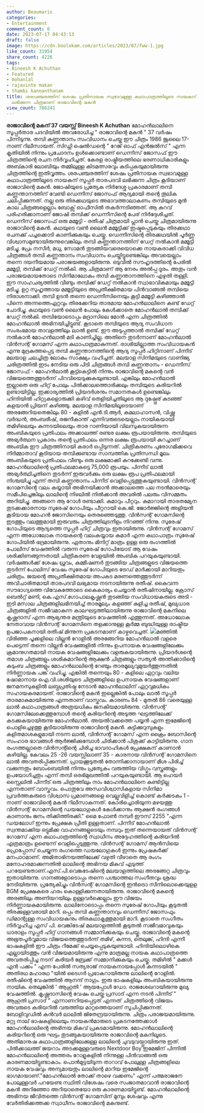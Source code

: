 ```yaml
---
author: Beaumaris
categories:
- Entertainment
comment_count: 0
date: 2023-07-17 04:43:13
draft: false
image: https://cdn.boolokam.com/articles/2023/07/fww-1.jpg
like_count: 31954
share_count: 4226
tags:
- Bineesh K Achuthan
- Featured
- mohanlal
- rajavinte makan
- thambi kannanthanam
title: ശരപഞ്ചരത്തിന് ശേഷം പ്രതിനായക സ്വഭാവമുള്ള കഥാപാത്രത്തിലൂടെ നായകന് സൂപ്പർ താരപദവി
  ലഭിക്കുന്ന ചിത്രമാണ് രാജാവിന്റെ മകൻ
view_count: 786241
---
```


**രാജാവിന്റെ മകന് 37 വയസ്സ്** **Bineesh K Achuthan** മോഹൻലാലിനെ സൂപ്പർതാര പദവിയിൽ അവരോധിച്ച " രാജാവിന്റെ മകൻ " 37 വർഷം പിന്നിടുന്നു. തമ്പി കണ്ണന്താനം സംവിധാനം ചെയ്ത ഈ ചിത്രം 1986 ജൂലൈ 17- നാണ് റിലീസായത്. സിഡ്നി ഷെൽഡന്റെ " റേജ് ഓഫ് എൻജൽസ് " എന്ന കൃതിയിൽ നിന്നും പ്രചോദനം ഉൾക്കൊണ്ടാണ് ഡെന്നീസ് ജോസഫ് ഈ ചിത്രത്തിന്റെ രചന നിർവ്വഹിച്ചത്. കേരള രാഷ്ട്രീയത്തിലെ ഭരണാധികാരികളും അബ്കാരി ലോബിയും തമ്മിലുള്ള കിടമത്സരവും കുടിപ്പകയുമായിരുന്നു ചിത്രത്തിന്റെ ഇതിവൃത്തം. ശരപഞ്ചരത്തിന് ശേഷം പ്രതിനായക സ്വഭാവമുള്ള കഥാപാത്രത്തിലൂടെ നായകന് സൂപ്പർ താരപദവി ലഭിക്കുന്ന ചിത്രം കൂടിയാണ് രാജാവിന്റെ മകൻ. ജോഷിയുടെ പ്രത്യേക നിർദേശ്ശ പ്രകാരമാണ് തമ്പി കണ്ണന്താനത്തിന് വേണ്ടി ഡെന്നീസ് ജോസഫ് ആദ്യമായി തന്റെ തൂലിക ചലിപ്പിക്കുന്നത്. നല്ല ഒരു തിരക്കഥയുടെ അഭാവത്താലാകണം തമ്പിയുടെ മുൻ കാല ചിത്രങ്ങളെല്ലാം ബോക്സ് ഓഫീസിൽ തകർന്നടിഞ്ഞത്. ആ കുറവ് പരിഹരിക്കാനാണ് ജോഷി തമ്പിക്ക് ഡെന്നീസിന്റെ പേര് നിർദ്ദേശിച്ചത്. ഡെന്നീസ് ജോസഫ് ഒരു മമ്മൂട്ടി - രതീഷ് ചിത്രമായി പ്ലാൻ ചെയ്ത ചിത്രമായിരുന്നു രാജാവിന്റെ മകൻ. കഥയുടെ വൺ ലൈൻ മമ്മൂട്ടിക്ക് ഇഷ്ടപ്പെടുകയും തിരക്കഥാ രചനക്ക് പച്ചക്കൊടി കാണിക്കുകയും ചെയ്തു. [](https://cdn.boolokam.com/articles/2023/07/maxresdefault-1.jpg)ഡെന്നീസിന്റെ തിരക്കഥയിൽ പൂർണ്ണ വിശ്വാസമുണ്ടായിരുന്നുവെങ്കിലും തമ്പി കണ്ണന്താനത്തിന് ഡേറ്റ് നൽകാൻ മമ്മൂട്ടി മടിച്ചു. പ്രേം നസീർ, മധു, സോമൻ തുടങ്ങിയവരെയൊക്കെ നായകരാക്കി വിവിധ ചിത്രങ്ങൾ തമ്പി കണ്ണന്താനം സംവിധാനം ചെയ്തിട്ടുണ്ടെങ്കിലും അവയെല്ലാം തന്നെ ദയനീയമായ പരാജയങ്ങളായിരുന്നു. ഒടുവിൽ സൗഹൃദത്തിന്റെ പേരിൽ മമ്മൂട്ടി, തമ്പിക്ക് ഡേറ്റ് നൽകി. ആ ചിത്രമാണ് ആ നേരം അൽപ്പ ദൂരം. അതും വൻ പരാജയമായതോടെ സിനിമാലോകം തമ്പി കണ്ണന്താനത്തിനെ എഴുതി തള്ളി. ഈ സാഹചര്യത്തിൽ വീണ്ടും തമ്പിക്ക് ഡേറ്റ് നൽകാൻ സ്വാഭാവികമായും മമ്മൂട്ടി മടിച്ചു. ഉറ്റ സുഹൃത്തായ മമ്മൂട്ടിയുടെ അപ്രതീക്ഷിതമായ പിൻവാങ്ങൽ തമ്പിയെ നിരാശനാക്കി. തമ്പി ഉടൻ തന്നെ ഡെന്നീസിനെയും കൂട്ടി മമ്മൂട്ടി കഴിഞ്ഞാൽ പിന്നെ അന്നത്തെഏറ്റവും തിരക്കേറിയ താരമായ മോഹൻലാലിനെ കണ്ട് ഡേറ്റ് ചോദിച്ചു. കഥയുടെ വൺ ലൈൻ പോലും കേൾക്കാതെ മോഹൻലാൽ തമ്പിക്ക് ഡേറ്റ് നൽകി. തമ്പിയോടൊപ്പം മദ്രാസിലെ മോൻ എന്ന ചിത്രത്തിൽ മോഹൻലാൽ അഭിനയിച്ചിട്ടുണ്ട്. കൂടാതെ തമ്പിയുടെ ആദ്യ സംവിധാന സംരംഭമായ താവളത്തിലും ലാൽ ഉണ്ട്. ഈ അടുപ്പത്താൽ തമ്പിക്ക് ഡേറ്റ് നൽകാൻ മോഹൻലാൽ മടി കാണിച്ചില്ല. അതിനെ തുടർന്നാണ് മോഹൻലാൽ വിൻസന്റ് ഗോമസ് എന്ന കഥാപാത്രമാകുന്നത്. രാശിയില്ലാത്ത സംവിധായകൻ എന്നു മുദ്രകുത്തപ്പെട്ട തമ്പി കണ്ണന്താനത്തിന്റെ ആദ്യ സൂപ്പർ ഹിറ്റിനാണ് പിന്നീട് മലയാള ചലച്ചിത്ര ലോകം സാക്ഷ്യം വഹിച്ചത്. മലയാള സിനിമയുടെ വാണിജ്യ ചരിത്രത്തിൽ ഇടം നേടിയ ഒരു പിടി ചിത്രങ്ങൾ തമ്പി കണ്ണന്താനം - ഡെന്നീസ് ജോസഫ് - മോഹൻലാൽ കൂട്ട്കെട്ടിൽ നിന്നും രാജാവിന്റെ മകന്റെ വൻ വിജയത്തെത്തുടർന്ന് പിറവിയെടുക്കുകയുണ്ടായി. എങ്കിലും മോഹൻലാൽ ഇല്ലാതെ ഒരു ഹിറ്റ് പോലും പിൽക്കാലത്തൊരിക്കലും തമ്പിയുടെ കരിയറിൽ ഉണ്ടായിട്ടില്ല. ഇക്കാര്യത്തിൽ പ്രിയദർശനും സമാനതകൾ ഉണ്ടെങ്കിലും ഹിന്ദിയിൽ ഹിറ്റുകളൊരുക്കി കഴിവ് തെളിയിച്ചതിലൂടെ ആ ദുഷ്പ്പേര് കുടഞ്ഞ് കളയാൻ പ്രിയന് കഴിഞ്ഞു. മലയാള സിനിമയിലൂടെയാണ് അരങ്ങേറിയതെങ്കിലും 80 - കളിൽ എൻ.ടി.ആർ, കമലാഹാസൻ, വിഷ്ണു വർദ്ധൻ, അംബരീഷ്, രജനീകാന്ത് എന്നിവരുടെയെല്ലാം നായികയായി തമിഴിലെയും കന്നടയിലെയും താര റാണിയായി വിലസുകയായിരുന്ന അംബികയുടെ പ്രതിഫലം അക്കാലത്ത് രണ്ടര ലക്ഷം രൂപയായിരുന്നു. തമ്പിയുടെ അഭ്യർത്ഥന പ്രകാരം തന്റെ പ്രതിഫലം ഒന്നര ലക്ഷം രൂപയായി കുറച്ചാണ് അംബിക ഈ ചിത്രത്തിനായി കരാർ ഒപ്പിടുന്നത്. ചിത്രീകരണം പുരോഗമിക്കവെ നിർമ്മാതാവ് കൂടിയായ തമ്പിക്കുണ്ടായ സാമ്പത്തിക പ്രതിസന്ധി മൂലം അംബികയുടെ പ്രതിഫലം വീണ്ടും ഒരു ലക്ഷമാക്കി കുറക്കേണ്ടി വന്നു. മോഹൻലാലിന്റെ പ്രതിഫലമാകട്ടെ 75,000 രൂപയും. പിന്നീട് ലാൽ അഭ്യർത്ഥിച്ചതിനെ തുടർന്ന് ഇരുവർക്കും ഒരു ലക്ഷം രൂപ പ്രതിഫലമായി നിശ്ചയിച്ചു എന്ന് തമ്പി കണ്ണന്താനം പിന്നീട് വെളിപ്പെടുത്തുകയുണ്ടായി. വിൻസന്റ് ഗോമസിന്റെ വലം കയ്യായി അഭിനയിക്കാൻ അക്കാലത്തെ പല നടൻമാരെയും സമീപിച്ചെങ്കിലും ലാലിന്റെ നിഴലിൽ നിൽക്കാൻ അവരിൽ പലരും വിസമ്മതം അറിയിച്ചു. അങ്ങനെ ആ റോൾ രണ്ടാക്കി. കുമാറും പീറ്ററും. കുമാറായി താരതമ്യേന തുടക്കക്കാരനായ സുരേഷ് ഗോപിയും പീറ്ററായി കെ.ജി. ജോർജ്ജിന്റെ അളിയൻ കൂടിയായ മോഹൻ ജോസിനെയും തെരഞ്ഞെടുത്തു. വിൻസന്റ് ഗോമസിന്റെ ഇടത്തും വലത്തുമായി ഇരുവരും ചിത്രത്തിലുടനീളം നിറഞ്ഞ് നിന്നു. സുരേഷ് ഗോപിയുടെ ആദ്യത്തെ സൂപ്പർ ഹിറ്റ് ചിത്രവും ഇതായിരുന്നു. വിൻസന്റ് ഗോമസ് എന്ന അധോലോക നായകന്റെ വലംകയ്യായ കുമാർ എന്ന കഥാപാത്രം സുരേഷ് ഗോപിയിൽ ഭദ്രമായിരുന്നു. ഏതാനും മിനിറ്റ് മാത്രം ഉള്ള ഒരു രംഗത്തിൽ പോലീസ് വേഷത്തിൽ വരുന്ന സുരേഷ് ഗോപിയോട് ആ വേഷം ശരിക്കിണങ്ങുന്നതായി ചിത്രീകരണ വേളയിൽ അംബിക പറയുകയുണ്ടായി. വർഷങ്ങൾക്ക് ശേഷം ധ്രുവം, കമ്മീഷണർ തുടങ്ങിയ ചിത്രങ്ങളുടെ വിജയത്തെ തുടർന്ന് പോലിസ് വേഷം സുരേഷ് ഗോപിയുടെ ട്രേഡ് മാർക്കായി മാറിയതും ചരിത്രം. ജയന്റെ അപ്രതീക്ഷിതമായ അപകട മരണത്തെത്തുടർന്ന് അവിചാരിതമായി താരപദവി ലഭ്യമായ നടനായിരുന്നു രതീഷ്. കൈവന്ന സൗഭാഗ്യത്തെ വിവേകത്തോടെ കൈകാര്യം ചെയ്യാൻ രതീഷിനായില്ല. ക്രോസ് ബെൽറ്റ് മണി, കെ.എസ്.ഗോപാലകൃഷ്ണൻ തുടങ്ങിയ സംവിധായകരുടെ അടി - ഇടി മസാല ചിത്രങ്ങളിലഭിനയിച്ച് താരമൂല്യം കളഞ്ഞ് കുളിച്ച രതീഷ്, മുഖ്യധാര ചിത്രങ്ങളിൽ സജീവമാകുന്ന കാലഘട്ടത്തിലായിരുന്നു രാജാവിന്റെ മകനിലെ കൃഷ്ണദാസ് എന്ന ആഭ്യന്തര മന്ത്രിയുടെ വേഷത്തിൽ എത്തുന്നത്. അധോലോക നേതാവായ വിൻസന്റ് ഗോമസിനെ തളക്കാനുള്ള കൂർമ്മ ബുദ്ധിയുള്ള രാഷ്ട്രീയ ഉപജാപകനായി രതീഷ് മിന്നുന്ന പ്രകടനമാണ് കാഴ്ചവെച്ചത്. [![](https://cdn.boolokam.com/articles/2023/07/fww-1.jpg)](https://cdn.boolokam.com/articles/2023/07/fww-1.jpg)മഞ്ഞിൽ വിരിഞ്ഞ പൂക്കളിലെ വില്ലൻ റോളിൽ അരങ്ങേറിയ മോഹൻലാൽ വളരെ പെട്ടെന്ന് തന്നെ വില്ലൻ വേഷങ്ങളിൽ നിന്നും ഉപനായക വേഷങ്ങളിലേക്കും ക്രമാനുഗതമായി നായക വേഷങ്ങളിലേക്കും വളരുകയായിരുന്നു. പ്രിയദർശന്റെ തമാശ ചിത്രങ്ങളും ശശികുമാറിന്റെ ആക്ഷൻ ചിത്രങ്ങളും സത്യൻ അന്തിക്കാടിന്റെ കുടുംബ ചിത്രങ്ങളും മോഹൻലാലിന്റെ റേഞ്ചും താരമൂല്യവുമുയർത്തുന്നതിൽ നിർണ്ണായക പങ്ക് വഹിച്ചു. എങ്കിൽ തന്നെയും 80 - കളിലെ ഏറ്റവും വലിയ ഷോമാനായ ഐ.വി.ശശിയുടെ ചിത്രങ്ങളിലെ ഉപനായക വേഷങ്ങളാണ് ജനമനസുകളിൽ ലബ്ധപ്രതിഷ്ഠ നേടാൻ മോഹൻലാലിന് ഏറ്റവുമധികം സഹായകരമായത്. രാജാവിന്റെ മകൻ ഇല്ലെങ്കിൽ പോലും ലാൽ സൂപ്പർ താരമാകുമായിരുന്നു എന്നതാണ് വാസ്തവം. കാരണം 84 - മുതൽ 86 വരെയുള്ള ലാൽ കഥാപാത്രങ്ങൾ അത്രയധികം ജനകീയമായിരുന്നു. വിൻസന്റ് ഗോമസിലേക്കെത്തുമ്പോൾ തന്റെ കരിയറിന്റെ അടുത്ത ഘട്ടത്തിലേക്ക് കടക്കുകയായിരുന്നു മോഹൻലാൽ. അയൽവക്കത്തെ പയ്യൻ എന്ന ഇമേജിന്റെ പൊളിച്ചെഴുത്തു കൂടിയായിരുന്നു രാജാവിന്റെ മകൻ. കുട്ടിക്കുറുമ്പുകളും കളിതമാശകളുമായി നടന്ന ലാൽ, വിൻസന്റ് ഗോമസ് എന്ന ക്രൈം ബോസിന്റെ സംഹാര ഭാവങ്ങൾ ആർജ്ജിക്കുമ്പോൾ ചിരിക്കാൻ പിശുക്ക് കാട്ടിയിരുന്നു. ഗാന രംഗത്തല്ലാതെ വിൻസന്റിന്റെ ചിരിച്ച ഭാവദാഹികൾ പ്രേക്ഷകന് കാണാൻ കഴിയില്ല. കേവലം 25 -26 വയസ്സിലാണ് 35 - കാരനായ വിൻസന്റ് ഗോമസിനെ ലാൽ അവതരിപ്പിക്കുന്നത്. പ്രായക്കൂടുതൽ തോന്നിക്കാനായാണ് മീശ പിരിച്ച് വക്കുന്നതും ബോംബെയിൽ നിന്നും പ്രത്യേകം വരുത്തിയ വിഗ്ഗും വസ്ത്രങ്ങളും ഉപയോഗിച്ചതും എന്ന് തമ്പി ഒരഭിമുഖത്തിൽ പറയുകയുണ്ടായി. ആ ഹെയർ സ്റ്റൈലിൽ പിന്നീട് ഒരു ചിത്രത്തിലും നാം മോഹൻലാലിനെ കണ്ടിട്ടില്ല എന്നതാണ് വാസ്തവം. പൊതുവേ അന്ധവിശ്വാസികളായ സിനിമാ പ്രവർത്തകരുടെ വിശ്വാസ പ്രമാണങ്ങളെ വെല്ലുവിളിച്ച് കൊണ്ട് കർക്കടകം 1 - നാണ് രാജാവിന്റെ മകൻ റിലീസാകുന്നത്. കോരിച്ചൊരിയുന്ന മഴയത്തു വിൻസന്റ് ഗോമസിന്റെ ഡയലോഗുകൾ കേൾക്കാനും ആക്ഷൻ രംഗങ്ങൾ കാണാനും ജനം തിക്കിത്തിരക്കി." മൈ ഫോൺ നമ്പർ ഈസ് 2255 "എന്ന ഡയലോഗ് ഇന്നും പ്രേക്ഷക പ്രീതി ഉള്ളതാണ്. പിന്നീട് മോഹൻലാൽ സ്വന്തമാക്കിയ ഒട്ടുമിക്ക വാഹനങ്ങളുടെയും നമ്പറും ഇത് തന്നെയായത് വിൻസന്റ് ഗോമസ് എന്ന കഥാപാത്രത്തിന്റെ സ്വാധീനം അദ്ദേഹത്തിന്റെ കരിയറിൽ എത്രമാത്രം ഉണ്ടെന്ന് വെളിപ്പെടുത്തുന്നു. വിൻസന്റ് ഗോമസ് ആൻസിയെ പ്രൊപ്പോസ് ചെയ്യുന്ന രംഗത്തെ ഡയലോഗുകൾ ഇന്നും പ്രേഷകർക്ക് മനപാഠമാണ്. അമിതാഭിനയത്തിലേക്ക് വഴുതി വീഴാതെ ആ രംഗം മനോഹരമാക്കുന്നതിൽ ലാലിന്റെ അഭിനയ മികവ് എടുത്ത് പറയേണ്ടതാണ്.എസ്.പി.വെങ്കടേഷിന്റെ മലയാളത്തിലെ അരങ്ങേറ്റ ചിത്രവും ഇതായിരുന്നു. ഗാനങ്ങളോടൊപ്പം തന്നെ പശ്ചാത്തല സംഗീതവും ശ്രദ്ധ നേടിയിരുന്നു. പ്രത്യേകിച്ചും വിൻസന്റ് ഗോമസിന്റെ ഇൻട്രൊ സീനിലൊക്കെയുളള BGM പ്രേക്ഷകരെ ഹരം കൊള്ളിക്കുന്നതായിരുന്നു. രാജാവിന്റെ മകന്റെ അരങ്ങിലും അണിയറയിലും ഉള്ളവർക്കെല്ലാം ഈ വിജയം നിർണ്ണായകമായിരുന്നു. ലാലിനോടൊപ്പം തന്നെ സുരേഷ് ഗോപിയും കൂടുതൽ തിരക്കുള്ളവരായി മാറി. ഒപ്പം തമ്പി കണ്ണന്താനവും ഡെന്നീസ് ജോസഫും ഡിമാന്റുള്ള സംവിധായകനും തിരകഥാകൃത്തുമായി മാറി. കൂടാതെ സംഗീതം നിർവ്വഹിച്ച എസ് പി. വെങ്കിടേഷ് മലയാളത്തിൽ കൂടുതൽ സജീവമാവുകയും ധാരാളം സൂപ്പർ ഹിറ്റ് ഗാനങ്ങൾ സമ്മാനിക്കുകയും ചെയ്തു. രാജാവിന്റെ മകന്റെ അഭൂതപൂർവ്വമായ വിജയത്തെത്തുടർന്ന് തമിഴ്, കന്നട, തെലുങ്ക്, ഹിന്ദി എന്നീ ഭാഷകളിൽ ഈ ചിത്രം റീമേക്ക് ചെയ്യപ്പെടുകയുണ്ടായി. ഹിന്ദിയിലൊഴികെ എല്ലായിടത്തും വൻ വിജയമായിരുന്നു എന്നു മാത്രമല്ല നായക കഥാപാത്രത്തെ അവതരിപ്പിച്ച നടന് കരിയർ ബ്രേക്ക് സമ്മാനിക്കുകയും ചെയ്തു. തമിഴിൽ " മക്കൾ എൻ പക്കം " എന്ന പേരിൽ സത്യരാജ് നായകനായപ്പോൾ കന്നടയിൽ " അതിരഥ മഹാരഥ "യിൽ ടൈഗർ പ്രഭാകറായിരുന്നു ലാലിന്റെ റോളിൽ. രതീഷിന്റെ വേഷത്തിൽ ആനന്ദ് നാഗും. ഇരു ഭാഷകളിലും അംബികയായിരുന്നു നായിക. തെലുങ്കിൽ ' ആഹുതി ' ആയപ്പോൾ ഡോ. രാജശേഖറായിരുന്നു മുഖ്യ വേഷത്തിൽ. കൃഷ്ണദാസിന്റെ വേഷം ചെയ്ത പ്രസാദ് എന്ന നടൻ പിന്നീട് " ആഹുതി പ്രസാദ് " എന്നാണറിയപ്പെട്ടത് എന്നത് ചിത്രത്തിന്റെ വിജയം അവരുടെ കരിയറിൽ വരുത്തിയ മാറ്റത്തെയാണ് സൂചിപ്പിക്കുന്നത്. ബോളിവുഡിൽ കൻവർ ലാലിൽ ജിതേന്ദ്രയായിരുന്നു. ചിത്രം പരാജയമായിരുന്നു. മറ്റു നാല് ഭാഷകളിലെയും നായകൻമാരുടെ പ്രകടനത്തേക്കാൾ മോഹൻലാലിന്റെ അഭിനയ മികവ് പ്രകടമായിരുന്നു. മോഹൻലാലിന്റെ കരിയറിന്റെ ഒരു ഘട്ടം തുടങ്ങുകയായിരുന്നു രാജാവിന്റെ മകനിലൂടെ. അതിമാനുഷ കഥാപാത്രങ്ങളിലേക്കുള്ള ലാലിന്റെ ചുവടുവയ്പ്പായിരുന്നു ഇത്. പിൽക്കാലത്ത് ജയറാം അടക്കമുള്ളവരുടെ Nextdoor Boy ഇമേജിന് പിന്നിൽ മോഹൻലാലിന്റെ അത്തരം റോളുകളിൽ നിന്നുള്ള പിൻവാങ്ങൽ ഒരു കാരണമായിട്ടുണ്ടാകാം. പൊൻമുട്ടയിടുന്ന താറാവ് പോലുള്ള ചിത്രങ്ങളിലെ നായക വേഷവും അന്യമായതും ലാലിന്റെ മാറിയ ഇമേജിന്റെ ഭാഗമായാണ്."മോഹൻലാൽ തോക്ക് താഴെ വക്കണം" എന്ന് പത്മരാജനേ പോലുള്ളവർ പറയേണ്ട സ്ഥിതി വിശേഷം വരെ സംജാതമാവാൻ രാജാവിന്റെ മകൻ അറിഞ്ഞോ അറിയാതെയോ ഒരു കാരണമായിട്ടുണ്ട്. മോഹൻലാലിന്റെ അഭിനയ ജീവിതത്തെ വിൻസന്റ് ഗോമസിന് മുമ്പും ശേഷവും എന്നു വേർതിരിക്കത്തക്ക സ്വാധീനം രാജാവിന്റെ മകനുണ്ട്.